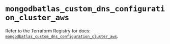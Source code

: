 # `mongodbatlas_custom_dns_configuration_cluster_aws`

Refer to the Terraform Registry for docs: [`mongodbatlas_custom_dns_configuration_cluster_aws`](https://registry.terraform.io/providers/mongodb/mongodbatlas/1.26.1/docs/resources/custom_dns_configuration_cluster_aws).

